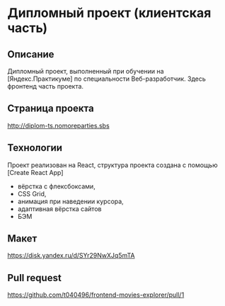 ﻿# Дипломный проект (клиентская часть)

## Описание

Дипломный проект, выполненный при обучении на [Яндекс.Практикуме]
по специальности Веб-разработчик. Здесь фронтенд часть проекта.


## Страница проекта
http://diplom-ts.nomoreparties.sbs

## Технологии

Проект реализован на React, структура проекта создана с помощью [Create React App]
-   вёрстка с флексбоксами,
-   CSS Grid,
-   анимация при наведении курсора,
-   адаптивная вёрстка сайтов
-   БЭМ

## Макет
https://disk.yandex.ru/d/SYr29NwXJq5mTA


## Pull request
https://github.com/t040496/frontend-movies-explorer/pull/1